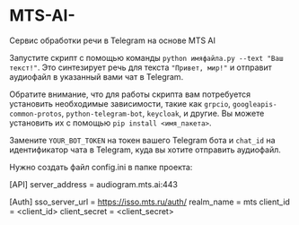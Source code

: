 # MTS-AI-
Сервис обработки речи в Telegram на основе MTS AI

Запустите скрипт с помощью команды `python имяфайла.py --text "Ваш текст!"`. Это синтезирует речь для текста `"Привет, мир!"` и отправит аудиофайл в указанный вами чат в Telegram.

Обратите внимание, что для работы скрипта вам потребуется установить необходимые зависимости, такие как `grpcio`, `googleapis-common-protos`, `python-telegram-bot`, `keycloak`, и другие. Вы можете установить их с помощью `pip install <имя_пакета>`.

Замените `YOUR_BOT_TOKEN` на токен вашего Telegram бота и `chat_id` на идентификатор чата в Telegram, куда вы хотите отправить аудиофайл.

Нужно создать  файл config.ini в папке проекта: 

[API]
server_address = audiogram.mts.ai:443

[Auth]
sso_server_url = https://isso.mts.ru/auth/
realm_name = mts
client_id = <client_id>
client_secret = <client_secret>
